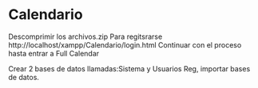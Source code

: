 # Calendario
Descomprimir los archivos.zip
Para regitsrarse http://localhost/xampp/Calendario/login.html
Continuar con el proceso hasta entrar a Full Calendar

Crear 2 bases de datos llamadas:Sistema y Usuarios Reg, importar bases de datos.
